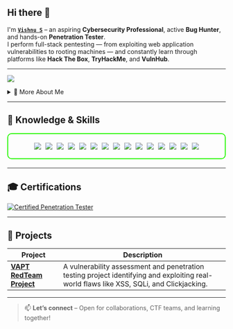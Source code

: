 ## Hi there 👋

I'm **[`Vishnu S`](https://www.linkedin.com/in/vishnu-s-1b4672313/)** – an aspiring **Cybersecurity Professional**, active **Bug Hunter**, and hands-on **Penetration Tester**.  
I perform full-stack pentesting — from exploiting web application vulnerabilities to rooting machines — and constantly learn through platforms like **Hack The Box**, **TryHackMe**, and **VulnHub**.

---

<a href="https://www.linkedin.com/in/vishnu-s-1b4672313/"><img src="https://img.shields.io/badge/-LinkedIn-0072b1?&style=for-the-badge&logo=linkedin&logoColor=white" /></a>

<details>
  <summary>📌 More About Me</summary>

- 👨‍💻 **Name**: Vishnu S  
- 🌍 **From**: India  
- 🛡️ **What I Do**:
  - Penetration Testing (Web Applications & Machines)
  - Bug Bounty Hunting (XSS, IDOR, SSRF, etc.)
  - Capture The Flag (CTF) challenges  
- 🔍 **Currently Exploring**:
  - Vulnerability research & CVEs
  - Privilege escalation techniques (Linux/Windows)
  - Bash & Python scripting for automation
- 🧠 **Goal**: To become a strong offensive security expert and contribute to open security communities

</details>

---

<h2 id="knowledge_skills" align='left'>🧠 Knowledge & Skills</h2>

<div style="border: 2px solid #22F700; border-radius: 10px; padding: 20px; margin-bottom: 20px;">
  <div align="left" style="display: flex; flex-wrap: wrap; justify-content: center; gap: 10px;">
      <img src="https://img.shields.io/badge/Burp_Suite-FF6633?style=for-the-badge&logo=burp-suite&color=000000" />
      <img src="https://img.shields.io/badge/PortSwigger-FF6600?style=for-the-badge&logo=burp-suite&logoColor=white&color=000000" />
      <img src="https://img.shields.io/badge/Metasploit-008C8C?style=for-the-badge&logo=metasploit&color=000000" />
      <img src="https://img.shields.io/badge/Nmap-218bff?style=for-the-badge&logo=nmap&color=000000" />
      <img src="https://img.shields.io/badge/Wireshark-009639?style=for-the-badge&logo=wireshark&color=000000" />
      <img src="https://img.shields.io/badge/Linux-FCC624?style=for-the-badge&logo=linux&color=000000" />
      <img src="https://img.shields.io/badge/Kali_Linux-557C94?style=for-the-badge&logo=kali-linux&color=000000" />
      <img src="https://img.shields.io/badge/TryHackMe-212C42?style=for-the-badge&logo=tryhackme&logoColor=white&color=000000" />
      <img src="https://img.shields.io/badge/Hack_The_Box-9FEF00?style=for-the-badge&logo=hack-the-box&logoColor=black&color=000000" />
      <img src="https://img.shields.io/badge/VulnHub-007ACC?style=for-the-badge&logo=internet-explorer&logoColor=white&color=000000" />
      <img src="https://img.shields.io/badge/Python-3776AB?style=for-the-badge&logo=python&color=000000" />
      <img src="https://img.shields.io/badge/MySQL-4479A1?style=for-the-badge&logo=mysql&logoColor=white&color=000000" />
      <img src="https://img.shields.io/badge/HTML5-5D4B6C?style=for-the-badge&logo=html5&color=000000" />
      <img src="https://img.shields.io/badge/CSS3-2965F1?style=for-the-badge&logo=css3&color=000000" />
      <img src="https://img.shields.io/badge/Git-F05032?style=for-the-badge&logo=git&color=000000" />
  </div>
</div>

---

<h2 id="Certifications" align='left'>🎓 Certifications</h2>

<div>
  <a href="https://github.com/Vishnu-S07/Vishnu-S07/blob/main/certificates/CPT%20VISHNU%20.pdf" target="_blank">
    <img src="https://img.shields.io/badge/Certified_Penetration_Tester-Certified-blue?style=for-the-badge&color=000000" alt="Certified Penetration Tester" />
  </a>
</div>


---

<h2 id="Projects" align='left'>🚧 Projects</h2>

| **Project**                                                   | **Description**                                                                                      |
|---------------------------------------------------------------|------------------------------------------------------------------------------------------------------|
| **[VAPT RedTeam Project](https://github.com/Vishnu-S07/vapt-reports/tree/main/RedTeam)** | A vulnerability assessment and penetration testing project identifying and exploiting real-world flaws like XSS, SQLi, and Clickjacking. |

---



> 📫 **Let’s connect** – Open for collaborations, CTF teams, and learning together!

